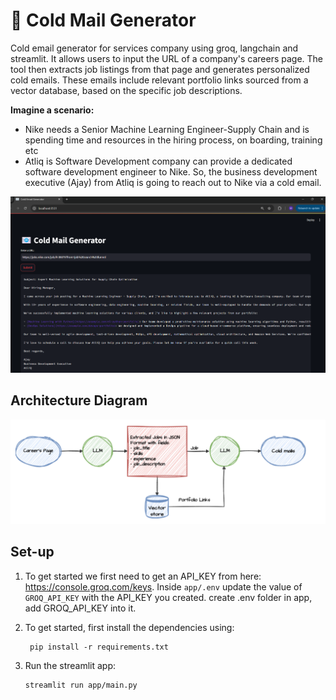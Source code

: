 # 📧 Cold Mail Generator
Cold email generator for services company using groq, langchain and streamlit. It allows users to input the URL of a company's careers page. The tool then extracts job listings from that page and generates personalized cold emails. These emails include relevant portfolio links sourced from a vector database, based on the specific job descriptions. 

**Imagine a scenario:**

- Nike needs a Senior Machine Learning Engineer-Supply Chain and is spending time and resources in the hiring process, on boarding, training etc
- Atliq is Software Development company can provide a dedicated software development engineer to Nike. So, the business development executive (Ajay) from Atliq is going to reach out to Nike via a cold email.

![img.png](imgs/img.png)

## Architecture Diagram
![img.png](imgs/architecture.png)

## Set-up
1. To get started we first need to get an API_KEY from here: https://console.groq.com/keys. Inside `app/.env` update the value of `GROQ_API_KEY` with the API_KEY you created.
   create .env folder in app, add GROQ_API_KEY into it.


3. To get started, first install the dependencies using:
    ```commandline
     pip install -r requirements.txt
    ```
   
4. Run the streamlit app:
   ```commandline
   streamlit run app/main.py
   ```
   

